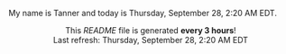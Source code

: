My name is Tanner and today is Thursday, September 28, 2:20 AM EDT.

<p align="center">This <i>README</i> file is generated <b>every 3 hours</b>!</br>Last refresh: Thursday, September 28, 2:20 AM EDT<br /></p>
